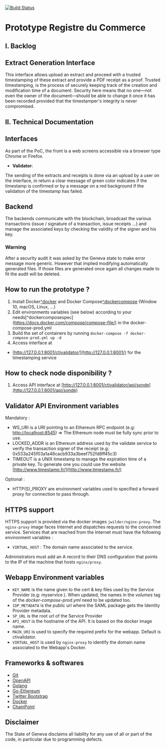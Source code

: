 [![Build Status](https://cloud.drone.io/api/badges/montmassoncircleci/blockchain-document-validateur/status.svg)](https://cloud.drone.io/montmassoncircleci/blockchain-document-validateur)

# Prototype Registre du Commerce



## I. Backlog

## Extract Generation Interface

This interface allows upload an extract and proceed with a trusted timestamping of these extract and provide a PDF receipt as a proof. Trusted timestamping, is the process of securely keeping track of the creation and modification time of a document. Security here means that no one—not even the owner of the document—should be able to change it once it has been recorded provided that the timestamper's integrity is never compromised.

## II. Technical Documentation

## Interfaces

As part of the PoC, the front is a web screens accessible via a browser type Chrome or Firefox.

-   **Validator**:

The sending of the extracts and receipts is done via an upload by a user on the interface, in return a clear message of green color indicates if the timestamp is confirmed or by a message on a red background if the validation of the timestamp has failed.

## Backend

The backends communicate with the blockchain, broadcast the various transactions (issue / signature of a transaction, issue receipts ...) and manage the associated keys by checking the validity of the signer and his key.

### Warning
After a security audit it was asked by the Geneva state to make error message more generic. However that implied modifying automatically generated files. 
If those files are generated once again all changes made to fit the audit will be deleted.

## How to run the prototype ?

1.  Install Docker[^docker](https://docs.docker.com/engine/installation/#server)  and Docker Compose[^dockercompose](https://docs.docker.com/compose/install/)  (Window 10, macOS, Linux, ...)
2. Edit environments variables (see below) according to your needs[^dockercomposespec] (https://docs.docker.com/compose/compose-file/)  in the docker-compose-prod.yml 
3.  Build the set of containers by running `docker-compose -f docker-compose-prod.yml up -d` 
7.  Access interface at

-   [http://127.0.0.1:8001/ctivalidator/](http://127.0.0.1:8001/)  for the timestamping service

## How to check node disponibility ?

1.   Access API interface at  [http://127.0.0.1:8001/ctivalidator/api/sonde](http://127.0.0.1:8001/api/sonde)
## Validator API Environment variables

Mandatory :

-   WS_URI is a URI pointing to an Ethereum RPC endpoint (e.g:  [http://localhost:8545](http://localhost:8545/)) => The Ethereum node must be fully sync prior to use.
-   LOCKED_ADDR is an Ethereum address used by the validate service to verify the transaction signer of the receipt (e.g: 0x533a245f03a1a46cacb933a3beef752fd8ff45c3)
-   TIMEOUT is a UNIX timestamp to manage the expiration time of a private key. To generate one you could use the website [http://www.timestamp.fr/](http://www.timestamp.fr/)

Optional :

-   HTTP(S)_PROXY are environment variables used to specified a forward proxy for connection to pass through.

## HTTPS support

HTTPS support is provided via the docker images `jwilder/nginx-proxy`. The `nginx-proxy` image faces Internet and dispatches requests to the
concerned service. Services that are reached from the Internet must have the following environment variables :  
   
  - `VIRTUAL_HOST` : The domain name associated to the service. 
  
Administrators must add an A record to their DNS configuration that points to the IP of the machine that hosts
`nginx/proxy`. 
   

## Webapp Environment variables

-   `KEY_NAME` is the name given to the cert & key files used by the Service Provider (e.g:  myservice ). When updated, the names in the *volumes* tag of the *docker-compose-prod.yml* need to be updated too.
-   `IDP_METADATA` is the public url where the SAML package gets the Identity Provider metadata.
-   `SP_URL` is the root url of the Service Provider
-   `API_HOST` is the hostname of the API. It is based on the docker image name.
-   `MAIN_URI` is used to specify the required prefix for the webapp. Default is ctivalidator.
-   `VIRTUAL_HOST` is used by `nginx-proxy` to identify the domain name associated to the Webapp's Docker.

## Frameworks & softwares

-   [Git](https://git-scm.com/)
-   [OpenAPI](https://www.openapis.org/)
-   [Golang](https://golang.org/)
-   [Go-Ethereum](https://geth.ethereum.org/)
-   [Twitter Bootstrap](http://getbootstrap.com/)
-   [Docker](https://www.docker.com/)
-   [ChainPoint](https://chainpoint.org/)

## Disclaimer

The State of Geneva disclaims all liability for any use of all or part of the code, in particular due to programming defects.
